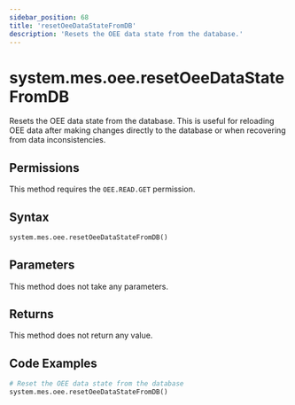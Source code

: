 ```yaml
---
sidebar_position: 68
title: 'resetOeeDataStateFromDB'
description: 'Resets the OEE data state from the database.'
---
```


# system.mes.oee.resetOeeDataStateFromDB

Resets the OEE data state from the database. This is useful for reloading OEE data after making changes directly to the database or when recovering from data inconsistencies.

## Permissions

This method requires the `OEE.READ.GET` permission.

## Syntax

```python
system.mes.oee.resetOeeDataStateFromDB()
```

## Parameters

This method does not take any parameters.

## Returns

This method does not return any value.

## Code Examples

```python
# Reset the OEE data state from the database
system.mes.oee.resetOeeDataStateFromDB()
```
